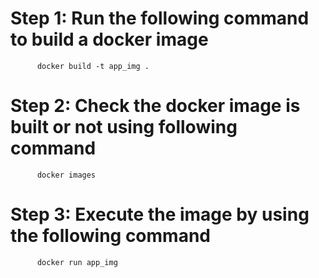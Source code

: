 # Step 1: Run the following command to build a docker image
          docker build -t app_img .

# Step 2: Check the docker image is built or not using following command
          docker images

# Step 3: Execute the image by using the following command
          docker run app_img
